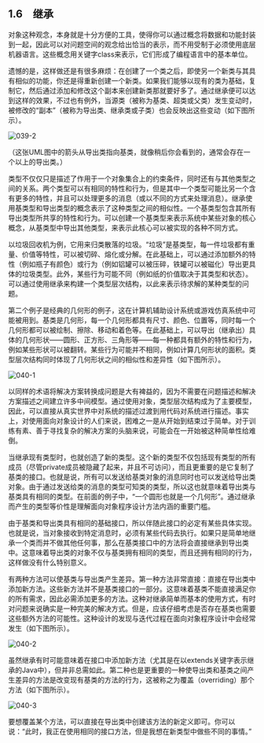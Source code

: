 ## 1.6　继承

对象这种观念，本身就是十分方便的工具，使得你可以通过概念将数据和功能封装到一起，因此可以对问题空间的观念给出恰当的表示，而不用受制于必须使用底层机器语言。这些概念用关键字class来表示，它们形成了编程语言中的基本单位。

遗憾的是，这样做还是有很多麻烦：在创建了一个类之后，即使另一个新类与其具有相似的功能，你还是得重新创建一个新类。如果我们能够以现有的类为基础，复制它，然后通过添加和修改这个副本来创建新类那就要好多了。通过继承便可以达到这样的效果，不过也有例外，当源类（被称为基类、超类或父类）发生变动时，被修改的“副本”（被称为导出类、继承类或子类）也会反映出这些变动（如下图所示）。

![039-2](../Images/image02583.jpeg)

（这张UML图中的箭头从导出类指向基类，就像稍后你会看到的，通常会存在一个以上的导出类。）

类型不仅仅只是描述了作用于一个对象集合上的约束条件，同时还有与其他类型之间的关系。两个类型可以有相同的特性和行为，但是其中一个类型可能比另一个含有更多的特性，并且可以处理更多的消息（或以不同的方式来处理消息）。继承使用基类型和导出类型的概念表示了这种类型之间的相似性。一个基类型包含其所有导出类型所共享的特性和行为。可以创建一个基类型来表示系统中某些对象的核心概念，从基类型中导出其他类型，来表示此核心可以被实现的各种不同方式。

以垃圾回收机为例，它用来归类散落的垃圾。“垃圾”是基类型，每一件垃圾都有重量、价值等特性，可以被切碎、熔化或分解。在此基础上，可以通过添加额外的特性（例如瓶子有颜色）或行为（例如铝罐可以被压碎，铁罐可以被磁化）导出更具体的垃圾类型。此外，某些行为可能不同（例如纸的价值取决于其类型和状态）。可以通过使用继承来构建一个类型层次结构，以此来表示待求解的某种类型的问题。

第二个例子是经典的几何形的例子，这在计算机辅助设计系统或游戏仿真系统中可能被用到。基类是几何形，每一个几何形都具有尺寸、颜色、位置等，同时每一个几何形都可以被绘制、擦除、移动和着色等。在此基础上，可以导出（继承出）具体的几何形状——圆形、正方形、三角形等——每一种都具有额外的特性和行为，例如某些形状可以被翻转。某些行为可能并不相同，例如计算几何形状的面积。类型层次结构同时体现了几何形状之间的相似性和差异性（如下图所示）。

![040-1](../Images/image02584.jpeg)

以同样的术语将解决方案转换成问题是大有裨益的，因为不需要在问题描述和解决方案描述之间建立许多中间模型。通过使用对象，类型层次结构成为了主要模型，因此，可以直接从真实世界中对系统的描述过渡到用代码对系统进行描述。事实上，对使用面向对象设计的人们来说，困难之一是从开始到结束过于简单。对于训练有素、善于寻找复杂的解决方案的头脑来说，可能会在一开始被这种简单性给难倒。

当继承现有类型时，也就创造了新的类型。这个新的类型不仅包括现有类型的所有成员（尽管private成员被隐藏了起来，并且不可访问），而且更重要的是它复制了基类的接口。也就是说，所有可以发送给基类对象的消息同时也可以发送给导出类对象。由于通过发送给类的消息的类型可知类的类型，所以这也就意味着导出类与基类具有相同的类型。在前面的例子中，“一个圆形也就是一个几何形”。通过继承而产生的类型等价性是理解面向对象程序设计方法内涵的重要门槛。

由于基类和导出类具有相同的基础接口，所以伴随此接口的必定有某些具体实现。也就是说，当对象接收到特定消息时，必须有某些代码去执行。如果只是简单地继承一个类而并不做其他任何事，那么在基类接口中的方法将会直接继承到导出类中。这意味着导出类的对象不仅与基类拥有相同的类型，而且还拥有相同的行为，这样做没有什么特别意义。

有两种方法可以使基类与导出类产生差异。第一种方法非常直接：直接在导出类中添加新方法。这些新方法并不是基类接口的一部分。这意味着基类不能直接满足你的所有需求，因此必需添加更多的方法。这种对继承简单而基本的使用方式，有时对问题来说确实是一种完美的解决方式。但是，应该仔细考虑是否存在基类也需要这些额外方法的可能性。这种设计的发现与迭代过程在面向对象程序设计中会经常发生（如下图所示）。

![040-2](../Images/image02585.jpeg)

虽然继承有时可能意味着在接口中添加新方法（尤其是在以extends关键字表示继承的Java中），但并非总需如此。第二种也是更重要的一种使导出类和基类之间产生差异的方法是改变现有基类的方法的行为，这被称之为覆盖（overriding）那个方法（如下图所示）。

![040-3](../Images/image02586.jpeg)

要想覆盖某个方法，可以直接在导出类中创建该方法的新定义即可。你可以说：“此时，我正在使用相同的接口方法，但是我想在新类型中做些不同的事情。”